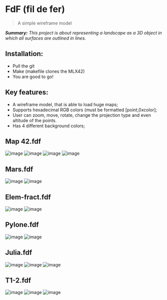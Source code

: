 # FdF (fil de fer)
> A simple wireframe model

***Summary:***  *This project is about representing a landscape as a 3D object
in which all surfaces are outlined in lines.*


## Installation:
 - Pull the git
 - Make (makefile clones the MLX42)
 - You are good to go!

## Key features:
 - A wireframe model, that is able to load huge maps;
 - Supports hexadecimal RGB colors (must be formatted [point,0xcolor];
 - User can zoom, move, rotate, change the projection type and even altitude of the points.
 - Has 4 different background colors;

## Map 42.fdf
![image](https://github.com/user-attachments/assets/a694a8f1-d423-467e-bf45-151455037170)
![image](https://github.com/user-attachments/assets/b2f8ebf7-135b-493e-9091-99224e7013c9)
![image](https://github.com/user-attachments/assets/116bb10e-1576-4b5d-aa60-7db958111a7d)
![image](https://github.com/user-attachments/assets/f2f9c5af-3028-40a7-bd40-9e2ad2214b10)

## Mars.fdf
![image](https://github.com/user-attachments/assets/18229124-ada7-4271-b5f5-ed222ff88e51)
![image](https://github.com/user-attachments/assets/4b2c6d23-4ddd-415c-b48c-31ab443df04f)

## Elem-fract.fdf
![image](https://github.com/user-attachments/assets/e7fb9efc-fadc-413b-aa4e-d6a92f86f3ea)
![image](https://github.com/user-attachments/assets/774ba321-0072-4478-9eea-bb4db87caac0)

## Pylone.fdf
![image](https://github.com/user-attachments/assets/0f6d5a46-d4ca-47ff-9092-6694786d8210)
![image](https://github.com/user-attachments/assets/51ab5c54-a2fc-4129-8f53-a5d6e8b36ea3)

## Julia.fdf
![image](https://github.com/user-attachments/assets/fbb1562f-7fad-43ab-abc3-9fef8e57996d)
![image](https://github.com/user-attachments/assets/15bd3df5-e905-40b1-986f-a57ae2fbe220)
![image](https://github.com/user-attachments/assets/5815960d-54c9-4c3f-aee0-1c32c8abaa2f)

## T1-2.fdf
![image](https://github.com/user-attachments/assets/f3c43079-759c-4190-93c4-059128a75b23)
![image](https://github.com/user-attachments/assets/888ea66d-200b-4022-b6fc-789bf6cf7102)
![image](https://github.com/user-attachments/assets/a36a13f6-b365-4a5a-a902-fc0ee2ca22f4)
